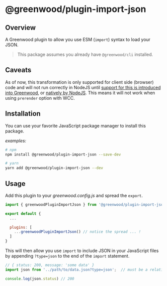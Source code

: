 # @greenwood/plugin-import-json

## Overview
A Greenwood plugin to allow you use ESM (`import`) syntax to load your JSON.

> This package assumes you already have `@greenwood/cli` installed.

## Caveats

As of now, this transformation is only supported for client side (browser) code and will not run correctly in NodeJS until [support for this is introduced into Greenwood](https://github.com/ProjectEvergreen/greenwood/issues/878), or [natively by NodeJS](https://github.com/ProjectEvergreen/greenwood/issues/957).  This means it will not work when using `prerender` option with WCC.

## Installation
You can use your favorite JavaScript package manager to install this package.

_examples:_
```bash
# npm
npm install @greenwood/plugin-import-json --save-dev

# yarn
yarn add @greenwood/plugin-import-json --dev
```

## Usage
Add this plugin to your _greenwood.config.js_ and spread the `export`.

```javascript
import { greenwoodPluginImportJson } from '@greenwood/plugin-import-json';

export default {
  ...

  plugins: [
    ...greenwoodPluginImportJson() // notice the spread ... !
  ]
}
```

This will then allow you use `import` to include JSON in your JavaScript files by appending `?type=json` to the end of the `import` statement.

```js
// { status: 200, message: 'some data' }
import json from '../path/to/data.json?type=json';  // must be a relative path per ESM spec

console.log(json.status) // 200
```